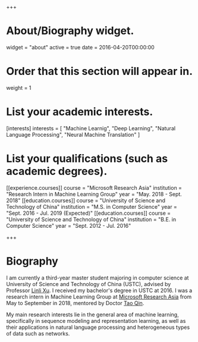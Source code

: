 +++
# About/Biography widget.
widget = "about"
active = true
date = 2016-04-20T00:00:00

# Order that this section will appear in.
weight = 1

# List your academic interests.
[interests]
  interests = [
    "Machine Learnig",
    "Deep Learning",
    "Natural Language Processing",
    "Neural Machine Translation"
  ]

# List your qualifications (such as academic degrees).
[[experience.courses]]
  course = "Microsoft Research Asia"
  institution = "Research Intern in Machine Learning Group"
  year = "May. 2018 - Sept. 2018"
[[education.courses]]
  course = "University of Science and Technology of China"
  institution = "M.S. in Computer Science"
  year = "Sept. 2016 - Jul. 2019 (Expected)"
[[education.courses]]
  course = "University of Science and Technology of China"
  institution = "B.E. in Computer Science"
  year = "Sept. 2012 - Jul. 2016"
 
+++

# Biography

I am currently a third-year master student majoring in computer science at University of Science and Technology of China (USTC), advised by Professor [Linli Xu](http://staff.ustc.edu.cn/~linlixu/). I received my bachelor's degree in USTC at 2016. I was a research intern in Machine Learning Group at [Microsoft Research Asia](https://www.microsoft.com/en-us/research/group/machine-learning-research-group/) from May to September in 2018, mentored by Doctor [Tao Qin](https://www.microsoft.com/en-us/research/people/taoqin/).

My main research interests lie in the general area of machine learning, specifically in sequence modeling and representation learning, as well as their applications in natural language processing and heterogeneous types of data such as networks.
